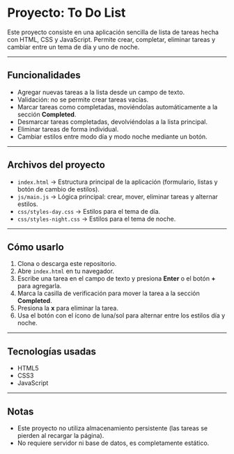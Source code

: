 # Proyecto: To Do List

Este proyecto consiste en una aplicación sencilla de lista de tareas hecha con HTML, CSS y JavaScript. Permite crear, completar, eliminar tareas y cambiar entre un tema de día y uno de noche.

---

## Funcionalidades

* Agregar nuevas tareas a la lista desde un campo de texto.
* Validación: no se permite crear tareas vacías.
* Marcar tareas como completadas, moviéndolas automáticamente a la sección **Completed**.
* Desmarcar tareas completadas, devolviéndolas a la lista principal.
* Eliminar tareas de forma individual.
* Cambiar estilos entre modo día y modo noche mediante un botón.

---

## Archivos del proyecto

* `index.html` → Estructura principal de la aplicación (formulario, listas y botón de cambio de estilos).
* `js/main.js` → Lógica principal: crear, mover, eliminar tareas y alternar estilos.
* `css/styles-day.css` → Estilos para el tema de día.
* `css/styles-night.css` → Estilos para el tema de noche.

---

## Cómo usarlo

1. Clona o descarga este repositorio.
2. Abre `index.html` en tu navegador.
3. Escribe una tarea en el campo de texto y presiona **Enter** o el botón **+** para agregarla.
4. Marca la casilla de verificación para mover la tarea a la sección **Completed**.
5. Presiona la **x** para eliminar la tarea.
6. Usa el botón con el ícono de luna/sol para alternar entre los estilos día y noche.

---

## Tecnologías usadas

* HTML5
* CSS3
* JavaScript

---

## Notas

* Este proyecto no utiliza almacenamiento persistente (las tareas se pierden al recargar la página).
* No requiere servidor ni base de datos, es completamente estático.
